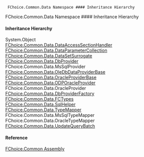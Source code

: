 ﻿     FChoice.Common.Data Namespace #### Inheritance Hierarchy                                                   

FChoice.Common.Data Namespace #### Inheritance Hierarchy

#### Inheritance Hierarchy

System.Object  
[FChoice.Common.Data.DataAccessSectionHandler](FChoice.Common~FChoice.Common.Data.DataAccessSectionHandler.md)  
[FChoice.Common.Data.DataParameterCollection](FChoice.Common~FChoice.Common.Data.DataParameterCollection.md)  
[FChoice.Common.Data.DataSetSurrogate](FChoice.Common~FChoice.Common.Data.DataSetSurrogate.md)  
[FChoice.Common.Data.DbProvider](FChoice.Common~FChoice.Common.Data.DbProvider.md)  
FChoice.Common.Data.MsSqlProvider  
[FChoice.Common.Data.OleDbDataProviderBase](FChoice.Common~FChoice.Common.Data.OleDbDataProviderBase.md)  
[FChoice.Common.Data.OracleProviderBase](FChoice.Common~FChoice.Common.Data.OracleProviderBase.md)  
[FChoice.Common.Data.ODPOracleProvider](FChoice.Common~FChoice.Common.Data.ODPOracleProvider.md)  
FChoice.Common.Data.OracleProvider  
[FChoice.Common.Data.DbProviderFactory](FChoice.Common~FChoice.Common.Data.DbProviderFactory.md)  
[FChoice.Common.Data.FCTypes](FChoice.Common~FChoice.Common.Data.FCTypes.md)  
[FChoice.Common.Data.SqlHelper](FChoice.Common~FChoice.Common.Data.SqlHelper.md)  
[FChoice.Common.Data.TypeMapper](FChoice.Common~FChoice.Common.Data.TypeMapper.md)  
FChoice.Common.Data.MsSqlTypeMapper  
FChoice.Common.Data.OracleTypeMapper  
[FChoice.Common.Data.UpdateQueryBatch](FChoice.Common~FChoice.Common.Data.UpdateQueryBatch.md)  



#### Reference

[FChoice.Common Assembly](FChoice.Common.md)
